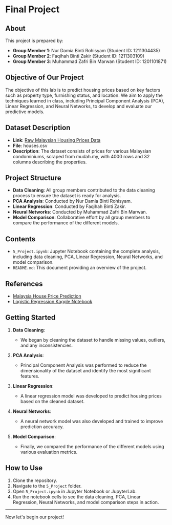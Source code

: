 # Final Project

## About

This project is prepared by:

- **Group Member 1**: Nur Damia Binti Rohisyam (Student ID: 1211304435)
- **Group Member 2**: Faqihah Binti Zakir (Student ID: 1211303109)
- **Group Member 3**: Muhammad Zafri Bin Marwan (Student ID: 1201101871)

## Objective of Our Project

The objective of this lab is to predict housing prices based on key factors such as property type, furnishing status, and location. We aim to apply the techniques learned in class, including Principal Component Analysis (PCA), Linear Regression, and Neural Networks, to develop and evaluate our predictive models.

## Dataset Description

- **Link**: [Raw Malaysian Housing Prices Data](https://www.kaggle.com/datasets/mcpenguin/raw-malaysian-housing-prices-data)
- **File**: houses.csv
- **Description**: The dataset consists of prices for various Malaysian condominiums, scraped from mudah.my, with 4000 rows and 32 columns describing the properties.

## Project Structure

- **Data Cleaning**: All group members contributed to the data cleaning process to ensure the dataset is ready for analysis.
- **PCA Analysis**: Conducted by Nur Damia Binti Rohisyam.
- **Linear Regression**: Conducted by Faqihah Binti Zakir.
- **Neural Networks**: Conducted by Muhammad Zafri Bin Marwan.
- **Model Comparison**: Collaborative effort by all group members to compare the performance of the different models.

## Contents

- `5_Project.ipynb`: Jupyter Notebook containing the complete analysis, including data cleaning, PCA, Linear Regression, Neural Networks, and model comparison.
- `README.md`: This document providing an overview of the project.

## References

- [Malaysia House Price Prediction](https://github.com/ShraqueOatMeal/Malaysia-House-Price-Prediction/blob/main/README.md)
- [Logistic Regression Kaggle Notebook](https://www.kaggle.com/code/mikedelong/acc-0-7683-with-logistic-regression)

## Getting Started

1. **Data Cleaning**: 
   - We began by cleaning the dataset to handle missing values, outliers, and any inconsistencies.
   
2. **PCA Analysis**:
   - Principal Component Analysis was performed to reduce the dimensionality of the dataset and identify the most significant features.

3. **Linear Regression**:
   - A linear regression model was developed to predict housing prices based on the cleaned dataset.

4. **Neural Networks**:
   - A neural network model was also developed and trained to improve prediction accuracy.

5. **Model Comparison**:
   - Finally, we compared the performance of the different models using various evaluation metrics.

## How to Use

1. Clone the repository.
2. Navigate to the `5_Project` folder.
3. Open `5_Project.ipynb` in Jupyter Notebook or JupyterLab.
4. Run the notebook cells to see the data cleaning, PCA, Linear Regression, Neural Networks, and model comparison steps in action.

---

Now let's begin our project!
